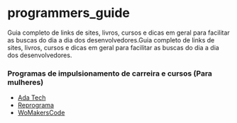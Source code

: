 # programmers_guide
Guia completo de links de sites, livros, cursos e dicas em geral para facilitar as buscas do dia a dia dos desenvolvedores.Guia completo de links de sites, livros, cursos e dicas em geral para facilitar as buscas do dia a dia dos desenvolvedores.

### Programas de impulsionamento de carreira e cursos (Para mulheres)
* [Ada Tech](https://ada.tech)
* [Reprograma](https://reprograma.com.br)
* [WoMakersCode]([https://www.maismulheres.tech](https://www.maismulheres.tech/collections))
